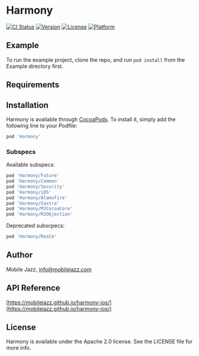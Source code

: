 # Harmony

[![CI Status](http://img.shields.io/travis/mobilejazz/harmony-ios.svg?style=flat)](https://travis-ci.org/mobilejazz/harmony-ios)
[![Version](https://img.shields.io/cocoapods/v/Harmony.svg?style=flat)](http://cocoapods.org/pods/Harmony)
[![License](https://img.shields.io/cocoapods/l/Harmony.svg?style=flat)](http://cocoapods.org/pods/Harmony)
[![Platform](https://img.shields.io/cocoapods/p/Harmony.svg?style=flat)](http://cocoapods.org/pods/Harmony)

## Example

To run the example project, clone the repo, and run `pod install` from the Example directory first.

## Requirements

## Installation

Harmony is available through [CocoaPods](http://cocoapods.org). To install
it, simply add the following line to your Podfile:

```ruby
pod 'Harmony'
```
### Subspecs

Available subspecs:

```ruby
pod 'Harmony/Future'
pod 'Harmony/Common'
pod 'Harmony/Security'
pod 'Harmony/iOS'
pod 'Harmony/Alamofire'
pod 'Harmony/Vastra'
pod 'Harmony/MJCocoaCore'
pod 'Harmony/MJObjection'
```

Deprecated subscpecs:
```ruby
pod 'Harmony/Realm'
```

## Author

Mobile Jazz, info@mobilejazz.com

## API Reference 

[https://mobilejazz.github.io/harmony-ios/](https://mobilejazz.github.io/harmony-ios/)

## License

Harmony is available under the Apache 2.0 license. See the LICENSE file for more info.
